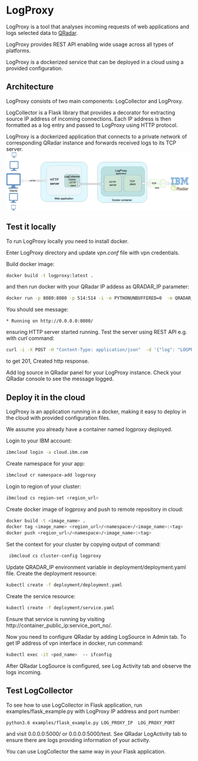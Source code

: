 # LogProxy
LogProxy is a tool that analyses incoming requests of web applications and logs selected data to [QRadar](https://www.ibm.com/security/security-intelligence/qradar). 

LogProxy provides REST API enabling wide usage across all types of platforms.

LogProxy is a dockerized service that can be deployed in a cloud using a provided configuration.

## Architecture
LogProxy consists of two main components: LogCollector and LogProxy.

LogCollector is a Flask library that provides a decorator for extracting source IP address of incoming connections. Each IP address is then formatted as a log entry and passed to LogProxy using HTTP protocol.

LogProxy is a dockerized application that connects to a private network of corresponding QRadar instance and forwards received logs to its TCP server.
![Architecture overview](LogProxyArchitecture.jpg?raw=true "Architecture overview")

## Test it locally
To run LogProxy locally you need to install docker.

Enter LogProxy directory and update *vpn.conf* file with vpn credentials.

Build docker image:
```bash
docker build -t logproxy:latest .
```
and then run docker with your QRadar IP addess as QRADAR_IP parameter:
```bash
docker run -p 8080:8080 -p 514:514 -i -e PYTHONUNBUFFERED=0  -e QRADAR_IP=<ip_address> --cap-add NET_ADMIN  logproxy
```
You should see message:
```
* Running on http://0.0.0.0:8080/
```
ensuring HTTP server started running. Test the server using REST API e.g. with *curl* command:
```bash
curl -i -X POST -H "Content-Type: application/json"  -d '{"log": "LOGPROXY:: src_ip=10.10.10.10 url=http://20.20.20.20/home/ timestamp=1560189227"}' http://0.0.0.0:8080/add_log/
```
to get 201, Created http response.

Add log source in QRadar panel for your LogProxy instance.
Check your QRadar console to see the message logged.


## Deploy it in the cloud
LogProxy is an application running in a docker, making it easy to deploy in the cloud with provided configuration files.

We assume you already have a container named logproxy deployed.

Login to your IBM account:
```bash
ibmcloud login -a cloud.ibm.com
```
Create namespace for your app:
```bash
ibmcloud cr namespace-add logproxy
```
Login to region of your cluster:
```bash
ibmcloud cs region-set <region_url>
```
Create docker image of logproxy and push to remote repository in cloud:
```bash
docker build -t <image_name> .
docker tag <image_name> <region_url>/<namespace>/<image_name>:<tag>
docker push <region_url>/<namespace>/<image_name>:<tag>
```

Set the context for your cluster by copying output of command:
```bash
 ibmcloud cs cluster-config logproxy
```

Update QRADAR_IP environment variable in deployment/deployment.yaml file.
Create the deployment resource:
```bash
kubectl create -f deployment/deployment.yaml
```
Create the service resource:
```bash
kubectl create -f deployment/service.yaml
```

Ensure that service is running by visiting http://container_public_ip:service_port_no/.

Now you need to configure QRadar by adding LogSource in Admin tab. To get IP address of vpn interface in docker,
run command:
```bash
kubectl exec -it <pod_name>  -- ifconfig
```

After QRadar LogSource is configured, see Log Activity tab and observe the logs incoming.

## Test LogCollector

To see how to use LogCollector in Flask application, run examples/flask_example.py with LogProxy IP address and port number:
```bash
python3.6 examples/flask_example.py LOG_PROXY_IP  LOG_PROXY_PORT
```
and visit 0.0.0.0:5000/ or 0.0.0.0:5000/test.
See QRadar LogActivity tab to ensure there are logs providing information of your activity.

You can use LogCollector the same way in your Flask application. 
